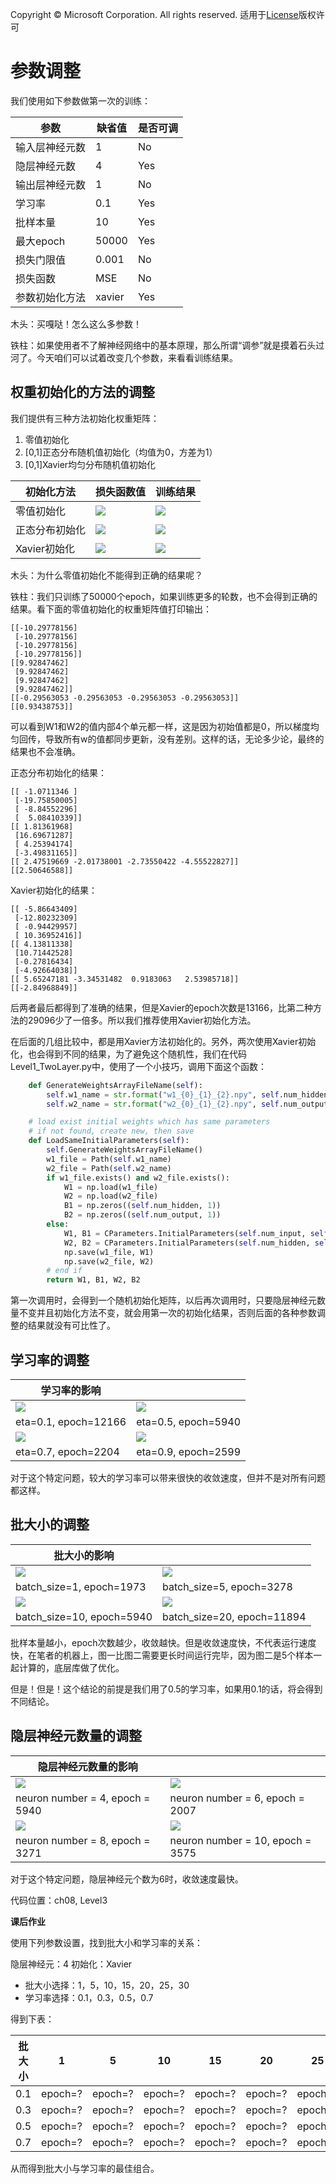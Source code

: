 Copyright © Microsoft Corporation. All rights reserved.
  适用于[License](https://github.com/Microsoft/ai-edu/blob/master/LICENSE.md)版权许可

# 参数调整

我们使用如下参数做第一次的训练：

|参数|缺省值|是否可调|
|---|---|---|
|输入层神经元数|1|No|
|隐层神经元数|4|Yes|
|输出层神经元数|1|No|
|学习率|0.1|Yes|
|批样本量|10|Yes|
|最大epoch|50000|Yes|
|损失门限值|0.001|No|
|损失函数|MSE|No|
|参数初始化方法|xavier|Yes|

木头：买嘎哒！怎么这么多参数！

铁柱：如果使用者不了解神经网络中的基本原理，那么所谓“调参”就是摸着石头过河了。今天咱们可以试着改变几个参数，来看看训练结果。

## 权重初始化的方法的调整

我们提供有三种方法初始化权重矩阵：

1. 零值初始化
2. [0,1]正态分布随机值初始化（均值为0，方差为1）
3. [0,1]Xavier均匀分布随机值初始化

|初始化方法|损失函数值|训练结果|
|---|---|---|
|零值初始化|<img src=".\Images\8\zero_loss.png">|<img src=".\Images\8\zero_result.png">|
|正态分布初始化|<img src=".\Images\8\norm_loss.png">|<img src=".\Images\8\norm_result.png">|
|Xavier初始化|<img src=".\Images\8\xavier_loss.png">|<img src=".\Images\8\xavier_result.png">|

木头：为什么零值初始化不能得到正确的结果呢？

铁柱：我们只训练了50000个epoch，如果训练更多的轮数，也不会得到正确的结果。看下面的零值初始化的权重矩阵值打印输出：
```
[[-10.29778156]
 [-10.29778156]
 [-10.29778156]
 [-10.29778156]]
[[9.92847462]
 [9.92847462]
 [9.92847462]
 [9.92847462]]
[[-0.29563053 -0.29563053 -0.29563053 -0.29563053]]
[[0.93438753]]
```
可以看到W1和W2的值内部4个单元都一样，这是因为初始值都是0，所以梯度均匀回传，导致所有w的值都同步更新，没有差别。这样的话，无论多少论，最终的结果也不会准确。

正态分布初始化的结果：

```
[[ -1.0711346 ]
 [-19.75850005]
 [ -8.84552296]
 [  5.08410339]]
[[ 1.81361968]
 [16.69671287]
 [ 4.25394174]
 [-3.49831165]]
[[ 2.47519669 -2.01738001 -2.73550422 -4.55522827]]
[[2.50646588]]
```

Xavier初始化的结果：

```
[[ -5.86643409]
 [-12.80232309]
 [ -0.94429957]
 [ 10.36952416]]
[[ 4.13811338]
 [10.71442528]
 [-0.27816434]
 [-4.92664038]]
[[ 5.65247181 -3.34531482  0.9183063   2.53985718]]
[[-2.84968849]]
```

后两者最后都得到了准确的结果，但是Xavier的epoch次数是13166，比第二种方法的29096少了一倍多。所以我们推荐使用Xavier初始化方法。

在后面的几组比较中，都是用Xavier方法初始化的。另外，两次使用Xavier初始化，也会得到不同的结果，为了避免这个随机性，我们在代码Level1_TwoLayer.py中，使用了一个小技巧，调用下面这个函数：

```Python
    def GenerateWeightsArrayFileName(self):
        self.w1_name = str.format("w1_{0}_{1}_{2}.npy", self.num_hidden, self.num_input, self.init_method.name)
        self.w2_name = str.format("w2_{0}_{1}_{2}.npy", self.num_output, self.num_hidden, self.init_method.name)

    # load exist initial weights which has same parameters
    # if not found, create new, then save
    def LoadSameInitialParameters(self):
        self.GenerateWeightsArrayFileName()
        w1_file = Path(self.w1_name)
        w2_file = Path(self.w2_name)
        if w1_file.exists() and w2_file.exists():
            W1 = np.load(w1_file)
            W2 = np.load(w2_file)
            B1 = np.zeros((self.num_hidden, 1))
            B2 = np.zeros((self.num_output, 1))
        else:
            W1, B1 = CParameters.InitialParameters(self.num_input, self.num_hidden, self.init_method)
            W2, B2 = CParameters.InitialParameters(self.num_hidden, self.num_output, self.init_method)
            np.save(w1_file, W1)
            np.save(w2_file, W2)
        # end if
        return W1, B1, W2, B2
```

第一次调用时，会得到一个随机初始化矩阵，以后再次调用时，只要隐层神经元数量不变并且初始化方法不变，就会用第一次的初始化结果，否则后面的各种参数调整的结果就没有可比性了。

## 学习率的调整

|学习率的影响||
|---|---|
|<img src=".\Images\8\eta01_loss.png">|<img src=".\Images\8\eta05_loss.png">|
|eta=0.1, epoch=12166|eta=0.5, epoch=5940|
|<img src=".\Images\8\eta07_loss.png">|<img src=".\Images\8\eta09_loss.png">|
|eta=0.7, epoch=2204|eta=0.9, epoch=2599|

对于这个特定问题，较大的学习率可以带来很快的收敛速度，但并不是对所有问题都这样。


## 批大小的调整

|批大小的影响||
|------|---|
|<img src=".\Images\8\bz1_loss.png">|<img src=".\Images\8\bz5_loss.png">|
|batch_size=1, epoch=1973|batch_size=5, epoch=3278|
|<img src=".\Images\8\bz10_loss.png">|<img src=".\Images\8\bz20_loss.png">|
|batch_size=10, epoch=5940|batch_size=20, epoch=11894|

批样本量越小，epoch次数越少，收敛越快。但是收敛速度快，不代表运行速度快，在笔者的机器上，图一比图二需要更长时间运行完毕，因为图二是5个样本一起计算的，底层库做了优化。

但是！但是！这个结论的前提是我们用了0.5的学习率，如果用0.1的话，将会得到不同结论。

## 隐层神经元数量的调整

|隐层神经元数量的影响||
|---|---|
|<img src=".\Images\8\ne4_loss.png">|<img src=".\Images\8\ne6_loss.png">|
|neuron number = 4, epoch = 5940|neuron number = 6, epoch = 2007|
|<img src=".\Images\8\ne8_loss.png">|<img src=".\Images\8\ne10_loss.png">|
|neuron number = 8, epoch = 3271|neuron number = 10, epoch = 3575|

对于这个特定问题，隐层神经元个数为6时，收敛速度最快。

代码位置：ch08, Level3


**课后作业**

使用下列参数设置，找到批大小和学习率的关系：

隐层神经元：4
初始化：Xavier

- 批大小选择：1，5，10，15，20，25，30
- 学习率选择：0.1，0.3，0.5，0.7

得到下表：

|批大小|1|5|10|15|20|25|30|
|---|---|---|---|---|---|---|---|
|0.1|epoch=?|epoch=?|epoch=?|epoch=?|epoch=?|epoch=?|epoch=?|
|0.3|epoch=?|epoch=?|epoch=?|epoch=?|epoch=?|epoch=?|epoch=?|
|0.5|epoch=?|epoch=?|epoch=?|epoch=?|epoch=?|epoch=?|epoch=?|
|0.7|epoch=?|epoch=?|epoch=?|epoch=?|epoch=?|epoch=?|epoch=?|

从而得到批大小与学习率的最佳组合。
